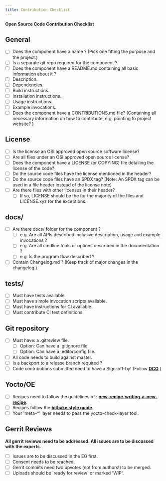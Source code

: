```yaml
---
title: Contribution Checklist
---
```


**Open Source Code Contribution Checklist**

## General
- [ ] Does the component have a name ? (Pick one fitting the purpose and the project.)
- [ ] Is a separate git repo required for the component ?
- [ ] Does the component have a README.md containing all basic information about it ?
- [ ] Description.
- [ ] Dependencies.
- [ ] Build instructions.
- [ ] Installation instructions.
- [ ] Usage instructions.
- [ ] Example invocations.
- [ ] Does the component have a CONTRIBUTIONS.md file? (Containing all necessary information on how to contribute, e.g. pointing to project website? )

## License
 - [ ] Is the license an OSI approved open source software license?
 - [ ] Are all files under an OSI approved open source license?
 - [ ] Does the component have a LICENSE (or COPYING) file detailing the license of the code?
 - [ ] Do the source code files have the license mentioned in the header?
 - [ ] Do the source code files have an SPDX tag? (Note: An SPDX tag can be used in a file header instead of the license note)
 - [ ] Are there files with other licenses in their header?
     - [ ] If so, LICENSE should be the for the majority of the files and LICENSE.xyz for the exceptions.

## docs/
 - [ ] Are there docs/ folder for the component ?
     - [ ] e.g. Are all APIs described inclusive description, usage and example invocations ?
     - [ ] e.g. Are all cmdline tools or options described in the documentation ?
     - [ ] e.g. Is the program flow described ?
 - [ ] Contain Changelog.md ? (Keep track of major changes in the changelog.)

## tests/
 - [ ] Must have tests available.
 - [ ] Must have simple invocation scripts available.
 - [ ] Must have instructions for CI available.
 - [ ] Must contribute CI test definitions.

## Git repository
 - [ ] Must have: a .gitreview file.
     - [ ] Option: Can have a .gitignore file.
     - [ ] Option: Can have a .editorconfig file.
 - [ ] All code needs to build against master.
 - [ ] Is a backport to a release branch required ?
 - [ ] Code contributions submitted need to have a Sign-off-by! (Follow [**DCO**](https://developercertificate.org/).)

## Yocto/OE
 - [ ] Recipes need to follow the guidelines of : [**new-recipe-writing-a-new-recipe**](https://www.yoctoproject.org/docs/latest/mega-manual/mega-manual.html#new-recipe-writing-a-new-recipe).
 - [ ] Recipes follow the [**bitbake style guide**](https://www.openembedded.org/wiki/Styleguide).
 - [ ] Your 'meta-*' layer needs to pass the yocto-check-layer tool.

## Gerrit Reviews
**All gerrit reviews need to be addressed. All issues are to be discussed with the experts.**

 - [ ] Issues are to be discussed in the EG first.
 - [ ] Consent needs to be reached.
 - [ ] Gerrit commits need two upvotes (not from authors!) to be merged.
 - [ ] Uploads should be 'ready for review' or marked 'WIP'.
